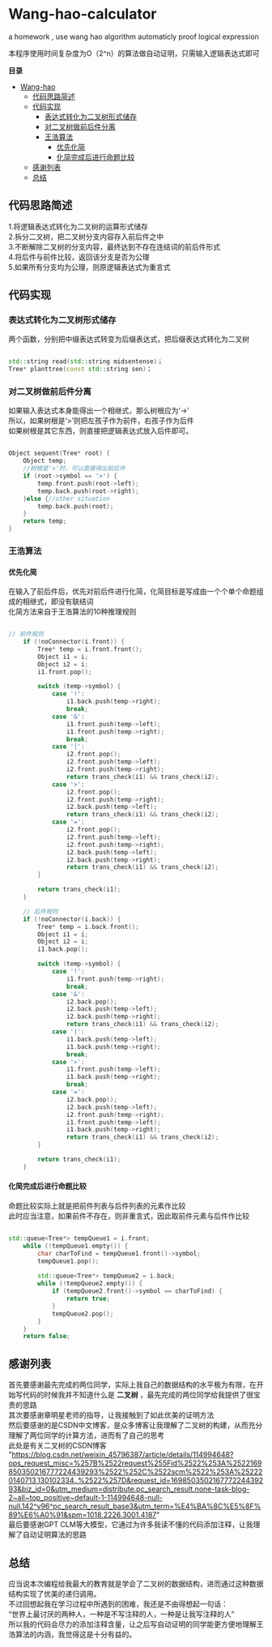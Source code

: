 # Wang-hao-calculator
a homework , use wang hao algorithm automaticly proof logical expression

本程序使用时间复杂度为O（2^n）的算法做自动证明，只需输入逻辑表达式即可

**目录**
- [Wang-hao](#wang-hao-calculator)
  - [代码思路简述](#代码思路简述)
  - [代码实现](#代码实现)
    - [表达式转化为二叉树形式储存](#表达式转化为二叉树形式储存)
    - [对二叉树做前后件分离](#对二叉树做前后件分离)
    - [王浩算法](#王浩算法)
      - [优先化简](#优先化简)
      - [化简完成后进行命题比较](#化简完成后进行命题比较)
  - [感谢列表](#感谢列表)
  - [总结](#总结)
## 代码思路简述
1.将逻辑表达式转化为二叉树的运算形式储存<br>
2.拆分二叉树，把二叉树分支内容存入前后件之中<br>
3.不断解除二叉树的分支内容，最终达到不存在连结词的前后件形式<br>
4.将后件与前件比较，返回该分支是否为公理<br>
5.如果所有分支均为公理，则原逻辑表达式为重言式<br>

## 代码实现

### 表达式转化为二叉树形式储存
两个函数，分别把中缀表达式转变为后缀表达式，把后缀表达式转化为二叉树
```cpp

std::string read(std::string midsentense)；
Tree* planttree(const std::string sen)；

```

### 对二叉树做前后件分离
如果输入表达式本身能得出一个相继式，那么树根应为‘->’<br>
所以，如果树根是‘>’则把左孩子作为前件，右孩子作为后件<br>
如果树根是其它东西，则直接把逻辑表达式放入后件即可。
```cpp

Object sequent(Tree* root) {
    Object temp;
    //树根是'>'时，可以直接得出前后件
    if (root->symbol == '>') {
        temp.front.push(root->left);
        temp.back.push(root->right);
    }else {//other situation
        temp.back.push(root);
    }
    return temp;
}

```
### 王浩算法

#### 优先化简
在输入了前后件后，优先对前后件进行化简，化简目标是写成由一个个单个命题组成的相继式，即没有联结词<br>
化简方法来自于王浩算法的10种推理规则<br>
```cpp

// 前件规则
    if (!noConnector(i.front)) {
        Tree* temp = i.front.front();
        Object i1 = i;
        Object i2 = i;
        i1.front.pop();

        switch (temp->symbol) {
            case '!':
                i1.back.push(temp->right);
                break;
            case '&':
                i1.front.push(temp->left);
                i1.front.push(temp->right);
                break;
            case '|':
                i2.front.pop();
                i2.front.push(temp->left);
                i2.front.push(temp->right);
                return trans_check(i1) && trans_check(i2);
            case '>':
                i2.front.pop();
                i2.front.push(temp->right);
                i2.back.push(temp->left);
                return trans_check(i1) && trans_check(i2);
            case '=':
                i2.front.pop();
                i2.front.push(temp->left);
                i2.front.push(temp->right);
                i2.back.push(temp->left);
                i2.back.push(temp->right);
                return trans_check(i1) && trans_check(i2);
        }

        return trans_check(i1);
    }

    // 后件规则
    if (!noConnector(i.back)) {
        Tree* temp = i.back.front();
        Object i1 = i;
        Object i2 = i;
        i1.back.pop();

        switch (temp->symbol) {
            case '!':
                i1.front.push(temp->right);
                break;
            case '&':
                i2.back.pop();
                i2.back.push(temp->left);
                i2.back.push(temp->right);
                return trans_check(i1) && trans_check(i2);
            case '|':
                i1.back.push(temp->left);
                i1.back.push(temp->right);
                break;
            case '>':
                i1.front.push(temp->left);
                i1.back.push(temp->right);
                break;
            case '=':
                i2.back.pop();
                i2.back.push(temp->left);
                i2.front.push(temp->right);
                i1.front.push(temp->left);
                i1.back.push(temp->right);
                return trans_check(i1) && trans_check(i2);
        }

        return trans_check(i1);
    }

```
#### 化简完成后进行命题比较
命题比较实际上就是把前件列表与后件列表的元素作比较<br>
此时应当注意，如果前件不存在，则非重言式，因此取前件元素与后件作比较
```cpp

std::queue<Tree*> tempQueue1 = i.front;
    while (!tempQueue1.empty()) {
        char charToFind = tempQueue1.front()->symbol;
        tempQueue1.pop();
        
        std::queue<Tree*> tempQueue2 = i.back;
        while (!tempQueue2.empty()) {
            if (tempQueue2.front()->symbol == charToFind) {
                return true;
            }
            tempQueue2.pop();
        }
    }
    return false;

```
## 感谢列表
首先要感谢最先完成的两位同学，实际上我自己的数据结构的水平极为有限，在开始写代码的时候我并不知道什么是 **二叉树** ，最先完成的两位同学给我提供了很宝贵的思路<br>
其次要感谢章明星老师的指导，让我接触到了如此优美的证明方法<br>
然后要感谢的是CSDN中文博客，是众多博客让我理解了二叉树的构建，从而充分理解了两位同学的计算方法，进而有了自己的思考<br>
此处是有关二叉树的CSDN博客 "https://blog.csdn.net/weixin_45796387/article/details/114994648?ops_request_misc=%257B%2522request%255Fid%2522%253A%2522169850350216777224439293%2522%252C%2522scm%2522%253A%252220140713.130102334..%2522%257D&request_id=169850350216777224439293&biz_id=0&utm_medium=distribute.pc_search_result.none-task-blog-2~all~top_positive~default-1-114994648-null-null.142^v96^pc_search_result_base3&utm_term=%E4%BA%8C%E5%8F%89%E6%A0%91&spm=1018.2226.3001.4187" <br>
最后要感谢GPT CLM等大模型，它通过为许多我读不懂的代码添加注释，让我理解了自动证明算法的思路<br>

## 总结
应当说本次编程给我最大的教育就是学会了二叉树的数据结构，进而通过这种数据结构实现了优美的递归调用。<br>
不过回想起我在学习过程中所遇到的困难，我还是不由得想起一句话：<br>
 “世界上最讨厌的两种人，一种是不写注释的人，一种是让我写注释的人” <br>
所以我的代码会尽力的添加注释含量，让之后写自动证明的同学能更方便地理解王浩算法的内涵，我觉得这是十分有益的。
